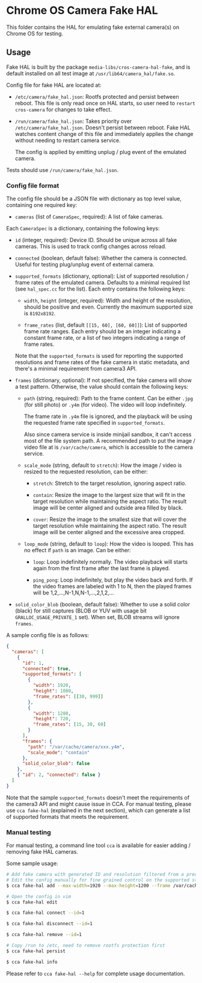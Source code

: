 # Chrome OS Camera Fake HAL

This folder contains the HAL for emulating fake external camera(s) on Chrome OS
for testing.

## Usage

Fake HAL is built by the package `media-libs/cros-camera-hal-fake`, and is
default installed on all test image at `/usr/lib64/camera_hal/fake.so`.

Config file for fake HAL are located at:

* `/etc/camera/fake_hal.json`: Rootfs protected and persist between reboot.
  This file is only read once on HAL starts, so user need to `restart
  cros-camera` for changes to take effect.

* `/run/camera/fake_hal.json`: Takes priority over `/etc/camera/fake_hal.json`.
  Doesn't persist between reboot. Fake HAL watches content change of this file
  and immediately applies the change without needing to restart camera service.

  The config is applied by emitting unplug / plug event of the emulated camera.

Tests should use `/run/camera/fake_hal.json`.

### Config file format

The config file should be a JSON file with dictionary as top level value,
containing one required key:

* `cameras` (list of `CameraSpec`, required): A list of fake cameras.

Each `CameraSpec` is a dictionary, containing the following keys:

* `id` (integer, required):
  Device ID. Should be unique across all fake cameras. This is used to track
  config changes across reload.

* `connected` (boolean, default false):
  Whether the camera is connected. Useful for testing plug/unplug event of
  external camera.

* `supported_formats` (dictionary, optional):
  List of supported resolution / frame rates of the emulated camera. Defaults
  to a minimal required list (see `hal_spec.cc` for the list). Each entry
  contains the following keys:

  * `width`, `height` (integer, required):
    Width and height of the resolution, should be positive and even. Currently
    the maximum supported size is `8192x8192`.

  * `frame_rates` (list, default `[[15, 60], [60, 60]]`):
    List of supported frame rate ranges. Each entry should be an integer
    indicating a constant frame rate, or a list of two integers indicating a
    range of frame rates.

  Note that the `supported_formats` is used for reporting the supported
  resolutions and frame rates of the fake camera in static metadata, and
  there's a minimal requirement from camera3 API.

* `frames` (dictionary, optional):
  If not specified, the fake camera will show a test pattern. Otherwise, the
  value should contain the following keys:

  * `path` (string, required):
    Path to the frame content. Can be either `.jpg` (for still photo) or `.y4m`
    (for video). The video will loop indefinitely.

    The frame rate in `.y4m` file is ignored, and the playback will be using
    the requested frame rate specified in `supported_formats`.

    Also since camera service is inside minijail sandbox, it can't access most
    of the file system path. A recommended path to put the image / video file
    at is `/var/cache/camera`, which is accessible to the camera service.

  * `scale_mode` (string, default to `stretch`):
    How the image / video is resized to the requested resolution, can be either:

    * `stretch`: Stretch to the target resolution, ignoring aspect ratio.

    * `contain`: Resize the image to the largest size that will fit in the
      target resolution while maintaining the aspect ratio. The result image
      will be center aligned and outside area filled by black.

    * `cover`: Resize the image to the smallest size that will cover the target
      resolution while maintaining the aspect ratio. The result image will be
      center aligned and the excessive area cropped.

  * `loop_mode` (string, default to `loop`):
    How the video is looped. This has no effect if `path` is an image. Can be
    either:

    * `loop`: Loop indefinitely normally. The video playback will starts again
      from the first frame after the last frame is played.

    * `ping_pong`: Loop indefinitely, but play the video back and forth.
      If the video frames are labeled with 1 to N, then the played frames
      will be 1,2,...,N-1,N,N-1,...,2,1,2,...

* `solid_color_blob` (boolean, default false):
  Whether to use a solid color (black) for still captures (BLOB or YUV with
  usage bit `GRALLOC_USAGE_PRIVATE_1` set). When set, BLOB streams will ignore
  `frames`.

A sample config file is as follows:
```json
{
  "cameras": [
    {
      "id": 1,
      "connected": true,
      "supported_formats": [
        {
          "width": 1920,
          "height": 1080,
          "frame_rates": [[30, 999]]
        },
        {
          "width": 1280,
          "height": 720,
          "frame_rates": [15, 30, 60]
        }
      ],
      "frames": {
        "path": "/var/cache/camera/xxx.y4m",
        "scale_mode": "contain"
      },
      "solid_color_blob": false
    },
    { "id": 2, "connected": false }
  ]
}
```
Note that the sample `supported_formats` doesn't meet the requirements of the
camera3 API and might cause issue in CCA. For manual testing, please use `cca
fake-hal` (explained in the next section), which can generate a list of
supported formats that meets the requirement.

### Manual testing

For manual testing, a command line tool `cca` is available for easier adding /
removing fake HAL cameras.

Some sample usage:

```bash
# Add fake camera with generated ID and resolution filtered from a preconfigured list.
# Edit the config manually for fine grained control on the supported stream configurations.
$ cca fake-hal add --max-width=1920 --max-height=1200 --frame /var/cache/camera/video.y4m

# Open the config in vim
$ cca fake-hal edit

$ cca fake-hal connect --id=1

$ cca fake-hal disconnect --id=1

$ cca fake-hal remove --id=1

# Copy /run to /etc, need to remove rootfs protection first
$ cca fake-hal persist

$ cca fake-hal info
```

Please refer to `cca fake-hal --help` for complete usage documentation.
